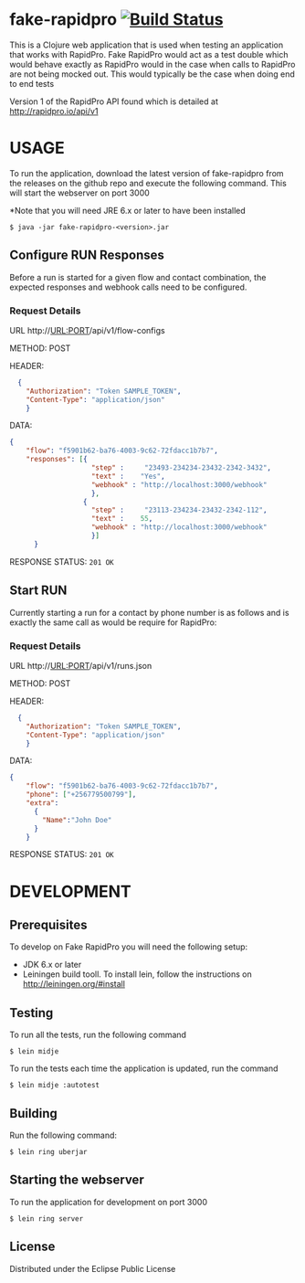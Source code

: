 # fake-rapidpro [![Build Status](https://travis-ci.org/oloo/fake-rapidpro.svg)](https://travis-ci.org/oloo/fake-rapidpro)

This is a Clojure web application that is used when testing an application that works with RapidPro.
Fake RapidPro would act as a test double which would behave exactly as RapidPro would in the case when calls to RapidPro
are not being mocked out. This would typically be the case when doing end to end tests

Version 1 of the RapidPro API found which is detailed at http://rapidpro.io/api/v1

# USAGE

To run the application, download the latest version of fake-rapidpro from the releases on the github repo and execute the following command. This will start the webserver on port 3000

*Note that you will need JRE 6.x or later to have been installed

    $ java -jar fake-rapidpro-<version>.jar

## Configure RUN Responses

Before a run is started for a given flow and contact combination, the expected responses and webhook calls need  to be configured.

### Request Details

URL   http://<URL:PORT>/api/v1/flow-configs

METHOD: POST

HEADER:
```json
  {
    "Authorization": "Token SAMPLE_TOKEN",
    "Content-Type": "application/json"
    }
```

DATA:
```json
{
    "flow": "f5901b62-ba76-4003-9c62-72fdacc1b7b7",
    "responses": [{
                    "step" :     "23493-234234-23432-2342-3432",
                    "text" :    "Yes",
                    "webhook" : "http://localhost:3000/webhook"
                    },
                  {
                    "step" :     "23113-234234-23432-2342-112",
                    "text" :    55,
                    "webhook" : "http://localhost:3000/webhook"
                    }]
      }
```

RESPONSE STATUS: `201 OK`

## Start RUN

Currently starting a run for a contact by phone number is as follows and is exactly the same call as would be require for RapidPro:

### Request Details

URL   http://<URL:PORT>/api/v1/runs.json

METHOD: POST

HEADER:
```json
  {
    "Authorization": "Token SAMPLE_TOKEN",
    "Content-Type": "application/json"
    }
```

DATA:
```json
{
    "flow": "f5901b62-ba76-4003-9c62-72fdacc1b7b7",
    "phone": ["+256779500799"],
    "extra":
      {
        "Name":"John Doe"
      }
    }
  ```

RESPONSE STATUS: `201 OK`


# DEVELOPMENT

## Prerequisites

To develop on Fake RapidPro you will need the following setup:
* JDK 6.x or later
* Leiningen build tooll. To install lein, follow the instructions on http://leiningen.org/#install

## Testing
To run all the tests, run the following command

    $ lein midje

To run the tests each time the application is updated, run the command

    $ lein midje :autotest

## Building

Run the following command:

    $ lein ring uberjar

## Starting the webserver

To run the application for development on port 3000

    $ lein ring server

## License

Distributed under the Eclipse Public License

